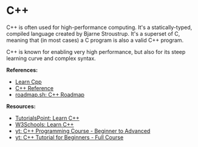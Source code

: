 # C++

C++ is often used for high-performance computing. It's a statically-typed, compiled language created by Bjarne Stroustrup. It's a superset of C, meaning that (in most cases) a C program is also a valid C++ program.

C++ is known for enabling very high performance, but also for its steep learning curve and complex syntax.

**References:**
- [Learn Cpp](https://learncpp.com/)
- [C++ Reference](https://en.cppreference.com/)
- [roadmap.sh: C++ Roadmap](https://roadmap.sh/cpp)

**Resources:**
- [TutorialsPoint: Learn C++](https://www.tutorialspoint.com/cplusplus/index.htm)
- [W3Schools: Learn C++](https://www.w3schools.com/cpp/default.asp)
- [yt: C++ Programming Course - Beginner to Advanced](https://www.youtube.com/watch?v=8jLOx1hD3_o)
- [yt: C++ Tutorial for Beginners - Full Course](https://www.youtube.com/watch?v=vLnPwxZdW4Y)
